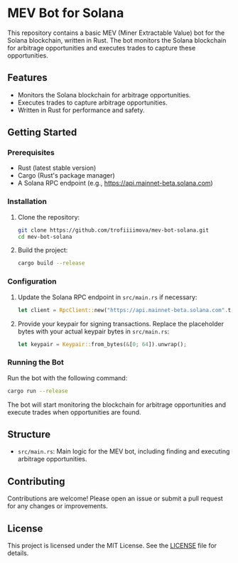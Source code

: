 # MEV Bot for Solana

This repository contains a basic MEV (Miner Extractable Value) bot for the Solana blockchain, written in Rust. The bot monitors the Solana blockchain for arbitrage opportunities and executes trades to capture these opportunities.

## Features

- Monitors the Solana blockchain for arbitrage opportunities.
- Executes trades to capture arbitrage opportunities.
- Written in Rust for performance and safety.

## Getting Started

### Prerequisites

- Rust (latest stable version)
- Cargo (Rust's package manager)
- A Solana RPC endpoint (e.g., https://api.mainnet-beta.solana.com)

### Installation

1. Clone the repository:

    ```sh
    git clone https://github.com/trofiiiimova/mev-bot-solana.git
    cd mev-bot-solana
    ```

2. Build the project:

    ```sh
    cargo build --release
    ```

### Configuration

1. Update the Solana RPC endpoint in `src/main.rs` if necessary:

    ```rust
    let client = RpcClient::new("https://api.mainnet-beta.solana.com".to_string());
    ```

2. Provide your keypair for signing transactions. Replace the placeholder bytes with your actual keypair bytes in `src/main.rs`:

    ```rust
    let keypair = Keypair::from_bytes(&[0; 64]).unwrap();
    ```

### Running the Bot

Run the bot with the following command:

```sh
cargo run --release
```

The bot will start monitoring the blockchain for arbitrage opportunities and execute trades when opportunities are found.

## Structure

- `src/main.rs`: Main logic for the MEV bot, including finding and executing arbitrage opportunities.

## Contributing

Contributions are welcome! Please open an issue or submit a pull request for any changes or improvements.

## License

This project is licensed under the MIT License. See the [LICENSE](LICENSE) file for details.

```` ▋